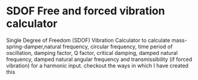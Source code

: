 # SDOF Free and forced vibration calculator

Single Degree of Freedom (SDOF) Vibration Calculator to calculate mass-spring-damper,natural frequency, circular frequency, time period of oscillation, damping factor, Q factor, critical damping, damped natural frequency, damped natural angular frequency and transmissibility (if forced vibration) for a harmonic input.
checkout the ways in which I have created this
